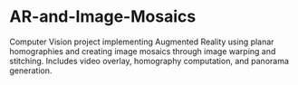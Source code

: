 # AR-and-Image-Mosaics
Computer Vision project implementing Augmented Reality using planar homographies and creating image mosaics through image warping and stitching. Includes video overlay, homography computation, and panorama generation.
